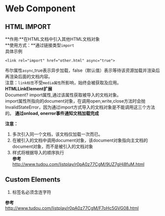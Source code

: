 # Web Component
## HTML IMPORT
**作用:**在HTML文档中引入其他HTML文档对象<br/>
**使用方式：**通过链接类型`import`<br/>
具体示例<br/>
````
<link rel="import" href="other.html" async="true">
````
布尔属性`async`,true表示异步加载，false（默认值）表示等待该资源加载并渲染后再渲染后面的文档内容。<br/>
注意：`link标签`不受`media属性`所影响，始终会被获取及应用。<br/>
**HTMLLinkElement扩展**<br/>
Document? import属性,通过该属性获取被导入的文档对象。<br/>
import属性所指向的document对象，在调用open,write,close方法时会抛InvalidStateError，因为通过import方式导入的文档对象是不能调用这三个方法的。
**通过onload, onerror事件通知文档加载完成**<br/>

**注意：**
1. 多次引入同一个文档，该文档仅加载一次而已。<br/>
2. 在被引入的文档中调用document对象，该document对象指向主文档的document对象，而不是被引入的文档对象<br/>
3. 样式将根据导入的顺序执行<br/>
**参考**<br/>
http://www.tudou.com/listplay/r0pA0z77CgM/9UZ7gHj8fuM.html

## Custom Elements
1. 标签名必须含连字符

**参考**<br/>
http://www.tudou.com/listplay/r0pA0z77CgM/F7oHc5GVG08.html

